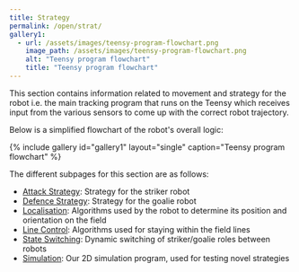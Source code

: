 ```yaml
---
title: Strategy
permalink: /open/strat/
gallery1:
  - url: /assets/images/teensy-program-flowchart.png
    image_path: /assets/images/teensy-program-flowchart.png
    alt: "Teensy program flowchart"
    title: "Teensy program flowchart"
---
```


This section contains information related to movement and strategy for the robot i.e. the main tracking program that runs on the Teensy which receives input from the various sensors to come up with the correct robot trajectory.

Below is a simplified flowchart of the robot's overall logic:

{% include gallery id="gallery1" layout="single" caption="Teensy program flowchart" %}

The different subpages for this section are as follows:

- [Attack Strategy](/open/strat/attack/): Strategy for the striker robot
- [Defence Strategy](/open/strat/defence/): Strategy for the goalie robot
- [Localisation](/open/strat/localistion/): Algorithms used by the robot to determine its position and orientation on the field
- [Line Control](/open/strat/line/): Algorithms used for staying within the field lines
- [State Switching](/open/strat/state/): Dynamic switching of striker/goalie roles between robots
- [Simulation](/open/strat/simulation/): Our 2D simulation program, used for testing novel strategies
